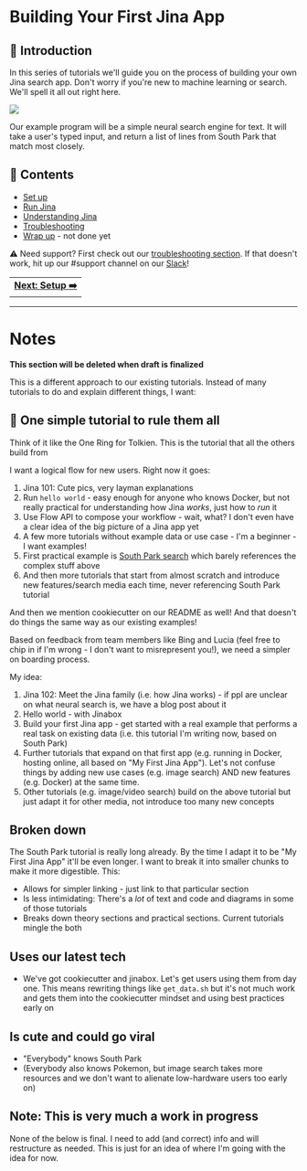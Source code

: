# Building Your First Jina App

## 👋 Introduction

In this series of tutorials we'll guide you on the process of building your own Jina search app. Don't worry if you're new to machine learning or search. We'll spell it all out right here.

<p align="center">

![](jinabox-southpark.gif)

</p>

Our example program will be a simple neural search engine for text. It will take a user's typed input, and return a list of lines from South Park that match most closely.

## 📖 Contents

* [Set up](chapters/setup.md)
* [Run Jina](chapters/run.md)
* [Understanding Jina](chapters/understanding.md)
* [Troubleshooting](chapters/troubleshooting.md)
* [Wrap up](05_wrap_up.md) - not done yet

⚠️ Need support? First check out our [troubleshooting section](chapters/03_troubleshooting.md). If that doesn't work, hit up our #support channel on our [Slack](https://jina-ai.slack.com/messages/support/)!

<table width="100%">
  <tr>
    <td align="right" style="text-align:right">
      <strong><a href="./setup.md">Next: Setup ➡️</a></strong>
    </td>
  </tr>
</table>

---

# Notes

**This section will be deleted when draft is finalized**

This is a different approach to our existing tutorials. Instead of many tutorials to do and explain different things, I want:

## 💍 One simple tutorial to rule them all

Think of it like the One Ring for Tolkien. This is the tutorial that all the others build from

I want a logical flow for new users. Right now it goes:
1. Jina 101: Cute pics, very layman explanations
2. Run `hello world` - easy enough for anyone who knows Docker, but not really practical for understanding how Jina *works*, just how to *run* it
3. Use Flow API to compose your workflow - wait, what? I don't even have a clear idea of the big picture of a Jina app yet
4. A few more tutorials without example data or use case - I'm a beginner - I want examples!
5. First practical example is [South Park search](https://github.com/jina-ai/examples/tree/master/southpark-search) which barely references the complex stuff above
6. And then more tutorials that start from almost scratch and introduce new features/search media each time, never referencing South Park tutorial

And then we mention cookiecutter on our README as well! And that doesn't do things the same way as our existing examples!

Based on feedback from team members like Bing and Lucia (feel free to chip in if I'm wrong - I don't want to misrepresent you!), we need a simpler on boarding process.

My idea:

1. Jina 102: Meet the Jina family (i.e. how Jina works) - if ppl are unclear on what neural search is, we have a blog post about it
2. Hello world - with Jinabox
3. Build your first Jina app - get started with a real example that performs a real task on existing data (i.e. this tutorial I'm writing now, based on South Park)
4. Further tutorials that expand on that first app (e.g. running in Docker, hosting online, all based on "My First Jina App"). Let's not confuse things by adding new use cases (e.g. image search) AND new features (e.g. Docker) at the same time.
5. Other tutorials (e.g. image/video search) build on the above tutorial but just adapt it for other media, not introduce too many new concepts

## Broken down

The South Park tutorial is really long already. By the time I adapt it to be "My First Jina App" it'll be even longer. I want to break it into smaller chunks to make it more digestible. This:

* Allows for simpler linking - just link to that particular section
* Is less intimidating: There's a *lot* of text and code and diagrams in some of those tutorials
* Breaks down theory sections and practical sections. Current tutorials mingle the both

## Uses our latest tech

* We've got cookiecutter and jinabox. Let's get users using them from day one. This means rewriting things like `get_data.sh` but it's not much work and gets them into the cookiecutter mindset and using best practices early on

## Is cute and could go viral

* "Everybody" knows South Park
* (Everybody also knows Pokemon, but image search takes more resources and we don't want to alienate low-hardware users too early on)

## Note: This is very much a work in progress

None of the below is final. I need to add (and correct) info and will restructure as needed. This is just for an idea of where I'm going with the idea for now.
